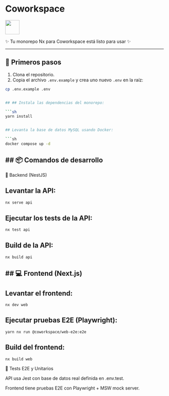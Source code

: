 # Coworkspace

<a alt="Nx logo" href="https://nx.dev" target="_blank" rel="noreferrer"><img src="https://raw.githubusercontent.com/nrwl/nx/master/images/nx-logo.png" width="45"></a>

✨ Tu monorepo Nx para Coworkspace está listo para usar ✨

---

## 🚀 Primeros pasos

1. Clona el repositorio.
2. Copia el archivo `.env.example` y crea uno nuevo `.env` en la raíz:

```bash
cp .env.example .env


## ## Instala las dependencias del monorepo:

```sh
yarn install


## Levanta la base de datos MySQL usando Docker:

```sh
docker compose up -d
```

## ##  📦 Comandos de desarrollo

🔧 Backend (NestJS)

## Levantar la API:

```sh
nx serve api
```

## Ejecutar los tests de la API:


```sh
nx test api
```

## Build de la API:


```sh
nx build api
```


## ## 💻 Frontend (Next.js)

## Levantar el frontend:

```
nx dev web
```
## Ejecutar pruebas E2E (Playwright):

```
yarn nx run @coworkspace/web-e2e:e2e

```

## Build del frontend:

```
nx build web

```

🧪 Tests E2E y Unitarios

API usa Jest con base de datos real definida en .env.test.

Frontend tiene pruebas E2E con Playwright + MSW mock server.
